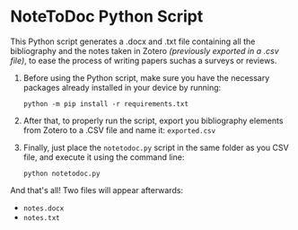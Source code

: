 # NoteToDoc Python Script
This Python script generates a .docx and .txt file containing all the bibliography and the notes taken in Zotero *(previously exported in a .csv file)*, to ease the process of writing papers suchas a surveys or reviews. 

1. Before using the Python script, make sure you have the necessary packages already installed in your device by running:
    
    `python -m pip install -r requirements.txt`

2. After that, to properly run the script, export you bibliography elements from Zotero to a .CSV file and name it: `exported.csv`

3. Finally, just place the `notetodoc.py` script in the same folder as you CSV file, and execute it using the command line:
    
    `python notetodoc.py`

And that's all! Two files will appear afterwards:
* `notes.docx`
* `notes.txt`
